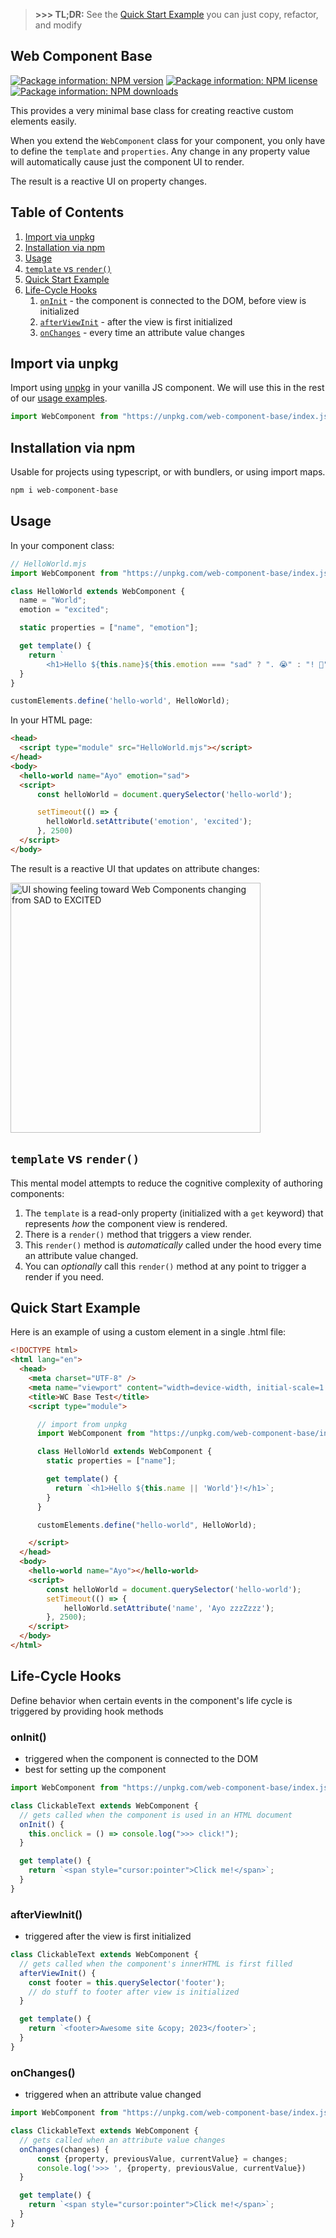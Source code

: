 > **>>> TL;DR:** See the [Quick Start Example](#quick-start-example) you can just copy, refactor, and modify

Web Component Base
---
[![Package information: NPM version](https://img.shields.io/npm/v/web-component-base)](https://www.npmjs.com/package/web-component-base)
[![Package information: NPM license](https://img.shields.io/npm/l/web-component-base)](https://www.npmjs.com/package/web-component-base)
[![Package information: NPM downloads](https://img.shields.io/npm/dt/web-component-base)](https://www.npmjs.com/package/web-component-base)

This provides a very minimal base class for creating reactive custom elements easily.

When you extend the `WebComponent` class for your component, you only have to define the `template` and `properties`. Any change in any property value will automatically cause just the component UI to render.

The result is a reactive UI on property changes.

## Table of Contents
1. [Import via unpkg](#import-via-unpkg)
1. [Installation via npm](#installation-via-npm)
1. [Usage](#usage)
1. [`template` vs `render()`](#template-vs-render)
1. [Quick Start Example](#quick-start-example)
1. [Life-Cycle Hooks](#life-cycle-hooks)
    1. [`onInit`](#oninit) - the component is connected to the DOM, before view is initialized
    1. [`afterViewInit`](#afterviewinit) - after the view is first initialized
    1. [`onChanges`](#onchanges) - every time an attribute value changes

## Import via unpkg
Import using [unpkg](https://unpkg.com/web-component-base) in your vanilla JS component. We will use this in the rest of our [usage examples](#usage).

```js
import WebComponent from "https://unpkg.com/web-component-base/index.js";
```

## Installation via npm
Usable for projects using typescript, or with bundlers, or using import maps.

```bash
npm i web-component-base
```

## Usage

In your component class:

```js
// HelloWorld.mjs
import WebComponent from "https://unpkg.com/web-component-base/index.js";

class HelloWorld extends WebComponent {
  name = "World";
  emotion = "excited";

  static properties = ["name", "emotion"];

  get template() {
    return `
        <h1>Hello ${this.name}${this.emotion === "sad" ? ". 😭" : "! 🙌"}</h1>`;
  }
}

customElements.define('hello-world', HelloWorld);
```


In your HTML page:

```html
<head>
  <script type="module" src="HelloWorld.mjs"></script>
</head>
<body>
  <hello-world name="Ayo" emotion="sad">
  <script>
      const helloWorld = document.querySelector('hello-world');

      setTimeout(() => {
        helloWorld.setAttribute('emotion', 'excited');
      }, 2500)
  </script>
</body>
```

The result is a reactive UI that updates on attribute changes:

<img alt="UI showing feeling toward Web Components changing from SAD to EXCITED" src="https://git.sr.ht/~ayoayco/web-component-base/blob/main/assets/wc-base-demo.gif" width="400" />

## `template` vs `render()`

This mental model attempts to reduce the cognitive complexity of authoring components:

1. The `template` is a read-only property (initialized with a `get` keyword) that represents *how* the component view is rendered.
1. There is a `render()` method that triggers a view render.
1. This `render()` method is *automatically* called under the hood every time an attribute value changed.
1. You can *optionally* call this `render()` method at any point to trigger a render if you need.

## Quick Start Example

Here is an example of using a custom element in a single .html file:

```html
<!DOCTYPE html>
<html lang="en">
  <head>
    <meta charset="UTF-8" />
    <meta name="viewport" content="width=device-width, initial-scale=1.0" />
    <title>WC Base Test</title>
    <script type="module">

      // import from unpkg
      import WebComponent from "https://unpkg.com/web-component-base/index.js";

      class HelloWorld extends WebComponent {
        static properties = ["name"];

        get template() {
          return `<h1>Hello ${this.name || 'World'}!</h1>`;
        }
      }

      customElements.define("hello-world", HelloWorld);

    </script>
  </head>
  <body>
    <hello-world name="Ayo"></hello-world>
    <script>
        const helloWorld = document.querySelector('hello-world');
        setTimeout(() => {
            helloWorld.setAttribute('name', 'Ayo zzzZzzz');
        }, 2500);
    </script>
  </body>
</html>
```

## Life-Cycle Hooks

Define behavior when certain events in the component's life cycle is triggered by providing hook methods

### onInit()
- triggered when the component is connected to the DOM
- best for setting up the component

```js
import WebComponent from "https://unpkg.com/web-component-base/index.js";

class ClickableText extends WebComponent {
  // gets called when the component is used in an HTML document
  onInit() {
    this.onclick = () => console.log(">>> click!");
  }

  get template() {
    return `<span style="cursor:pointer">Click me!</span>`;
  }
}
```

### afterViewInit()
- triggered after the view is first initialized

```js
class ClickableText extends WebComponent {
  // gets called when the component's innerHTML is first filled
  afterViewInit() {
    const footer = this.querySelector('footer');
    // do stuff to footer after view is initialized
  }

  get template() {
    return `<footer>Awesome site &copy; 2023</footer>`;
  }
}
```

### onChanges()
- triggered when an attribute value changed

```js
import WebComponent from "https://unpkg.com/web-component-base/index.js";

class ClickableText extends WebComponent {
  // gets called when an attribute value changes
  onChanges(changes) {
      const {property, previousValue, currentValue} = changes;
      console.log('>>> ', {property, previousValue, currentValue})
  }

  get template() {
    return `<span style="cursor:pointer">Click me!</span>`;
  }
}
```
